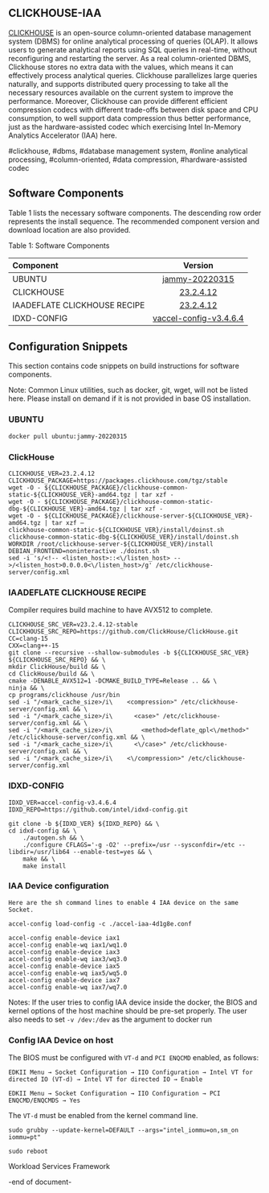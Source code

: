 ﻿## CLICKHOUSE-IAA
[CLICKHOUSE](https://clickhouse.com/) is an open-source column-oriented database management system (DBMS) for online analytical processing of queries (OLAP). It allows users to generate analytical reports using SQL queries in real-time, without reconfiguring and restarting the server. As a real column-oriented DBMS, Clickhouse stores no extra data with the values, which means it can effectively process analytical queries. Clickhouse parallelizes large queries naturally, and supports distributed query processing to take all the necessary resources available on the current system to improve the performance. Moreover, Clickhouse can provide different efficient compression codecs with different trade-offs between disk space and CPU consumption, to well support data compression thus better performance, just as the hardware-assisted codec which exercising Intel In-Memory Analytics Accelerator (IAA) here.

#clickhouse, #dbms, #database management system, #online analytical processing, #column-oriented, #data compression, #hardware-assisted codec 

## Software Components
Table 1 lists the necessary software components. 
The descending row order represents the install sequence. 
The recommended component version and download location are also provided.

Table 1: Software Components

| Component| Version |
| :---        |    :----:   |
| UBUNTU | [jammy-20220315](https://ubuntu.com/) |
| CLICKHOUSE | [23.2.4.12](https://packages.clickhouse.com/tgz/stable) |
| IAADEFLATE CLICKHOUSE RECIPE | [23.2.4.12]( https://github.com/ClickHouse/ClickHouse.git) |
| IDXD-CONFIG | [vaccel-config-v3.4.6.4](https://github.com/intel/idxd-config.git) |


## Configuration Snippets
This section contains code snippets on build instructions for software components.

Note: Common Linux utilities, such as docker, git, wget, will not be listed here. Please install on demand if it is not provided in base OS installation.

### UBUNTU
```sh
docker pull ubuntu:jammy-20220315
```

### ClickHouse
```shell
CLICKHOUSE_VER=23.2.4.12
CLICKHOUSE_PACKAGE=https://packages.clickhouse.com/tgz/stable
wget -O - ${CLICKHOUSE_PACKAGE}/clickhouse-common-static-${CLICKHOUSE_VER}-amd64.tgz | tar xzf -
wget -O - ${CLICKHOUSE_PACKAGE}/clickhouse-common-static-dbg-${CLICKHOUSE_VER}-amd64.tgz | tar xzf -
wget -O - ${CLICKHOUSE_PACKAGE}/clickhouse-server-${CLICKHOUSE_VER}-amd64.tgz | tar xzf –
clickhouse-common-static-${CLICKHOUSE_VER}/install/doinst.sh
clickhouse-common-static-dbg-${CLICKHOUSE_VER}/install/doinst.sh
WORKDIR /root/clickhouse-server-${CLICKHOUSE_VER}/install
DEBIAN_FRONTEND=noninteractive ./doinst.sh
sed -i 's/<!-- <listen_host>::<\/listen_host> -->/<listen_host>0.0.0.0<\/listen_host>/g' /etc/clickhouse-server/config.xml
```

### IAADEFLATE CLICKHOUSE RECIPE
Compiler requires build machine to have AVX512 to complete.
```shell
CLICKHOUSE_SRC_VER=v23.2.4.12-stable
CLICKHOUSE_SRC_REPO=https://github.com/ClickHouse/ClickHouse.git
CC=clang-15
CXX=clang++-15
git clone --recursive --shallow-submodules -b ${CLICKHOUSE_SRC_VER} ${CLICKHOUSE_SRC_REPO} && \
mkdir ClickHouse/build && \
cd ClickHouse/build && \
cmake -DENABLE_AVX512=1 -DCMAKE_BUILD_TYPE=Release .. && \
ninja && \
cp programs/clickhouse /usr/bin 
sed -i "/<mark_cache_size>/i\    <compression>" /etc/clickhouse-server/config.xml && \
sed -i "/<mark_cache_size>/i\      <case>" /etc/clickhouse-server/config.xml && \
sed -i "/<mark_cache_size>/i\        <method>deflate_qpl<\/method>" /etc/clickhouse-server/config.xml && \
sed -i "/<mark_cache_size>/i\      <\/case>" /etc/clickhouse-server/config.xml && \
sed -i "/<mark_cache_size>/i\    <\/compression>" /etc/clickhouse-server/config.xml 
```

### IDXD-CONFIG
```
IDXD_VER=accel-config-v3.4.6.4
IDXD_REPO=https://github.com/intel/idxd-config.git

git clone -b ${IDXD_VER} ${IDXD_REPO} && \
cd idxd-config && \
    ./autogen.sh && \
    ./configure CFLAGS='-g -O2' --prefix=/usr --sysconfdir=/etc --libdir=/usr/lib64 --enable-test=yes && \
    make && \
    make install
```

### IAA Device configuration
```
Here are the sh command lines to enable 4 IAA device on the same Socket.
 
accel-config load-config -c ./accel-iaa-4d1g8e.conf

accel-config enable-device iax1
accel-config enable-wq iax1/wq1.0
accel-config enable-device iax3
accel-config enable-wq iax3/wq3.0
accel-config enable-device iax5
accel-config enable-wq iax5/wq5.0
accel-config enable-device iax7
accel-config enable-wq iax7/wq7.0
```

Notes: If the user tries to config IAA device inside the docker, the BIOS and kernel options of the host machine should be pre-set properly. The user also needs to set `-v /dev:/dev` as the argument to docker run

### Config IAA Device on host
The BIOS must be configured with `VT-d` and `PCI ENQCMD` enabled, as follows:
```
EDKII Menu → Socket Configuration → IIO Configuration → Intel VT for directed IO (VT-d) → Intel VT for directed IO → Enable

EDKII Menu → Socket Configuration → IIO Configuration → PCI ENQCMD/ENQCMDS → Yes
```

The `VT-d` must be enabled from the kernel command line.
```
sudo grubby --update-kernel=DEFAULT --args="intel_iommu=on,sm_on iommu=pt"

sudo reboot
```


Workload Services Framework

-end of document-
